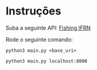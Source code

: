 # Instruções

Suba a seguinte API: <a href="https://github.com/akemi-adam/fishing-ifrn">Fishing IFRN</a>

Rode o seguinte comando:

```shell
python3 main.py <base_uri>
```

```shell
python3 main.py localhost:8000
```
